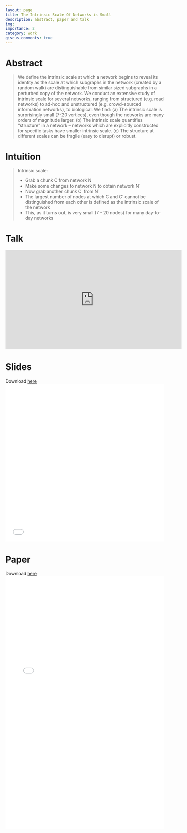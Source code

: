 ```yaml
---
layout: page
title: The Intrinsic Scale Of Networks is Small 
description: abstract, paper and talk
img: 
importance: 2
category: work
giscus_comments: true
---
```


# Abstract
> We define the intrinsic scale at which a network begins to reveal its identity as the scale at which subgraphs in the network (created by a random walk) are distinguishable from similar sized subgraphs in a perturbed copy of the network. We conduct an extensive study of intrinsic scale for several networks, ranging from structured (e.g. road networks) to ad-hoc and unstructured (e.g. crowd-sourced information networks), to biological. We find: (a) The intrinsic scale is surprisingly small (7-20 vertices), even though the networks are many orders of magnitude larger. (b) The intrinsic scale quantifies “structure” in a network – networks which are explicitly constructed for specific tasks have smaller intrinsic scale. (c) The structure at different scales can be fragile (easy to disrupt) or robust.

# Intuition
> Intrinsic scale: 
> - Grab a chunk C from network N
> - Make some changes to network N to obtain network N˙
> - Now grab another chunk C˙ from N˙
> - The largest number of nodes at which C and C˙ cannot be distinguished from each other is defined as the intrinsic scale of the network
> - This, as it turns out, is very small (7 - 20 nodes) for many day-to-day networks

# Talk
<iframe width="560" height="315" src="https://www.youtube.com/embed/Lq9yjWl0ELc" title="YouTube video player" frameborder="0" allow="accelerometer; autoplay; clipboard-write; encrypted-media; gyroscope; picture-in-picture; web-share" allowfullscreen></iframe>

# Slides
Download [here](/assets/pdf/asonam19_slides.pdf)
<embed src="../assets/pdf/asonam19_slides.pdf" width="100%" height="500" type='application/pdf'>

# Paper
Download [here](/assets/pdf/asonam19_paper.pdf)
<embed src="../assets/pdf/asonam2019_paper.pdf" width="100%" height="800" type='application/pdf'>
